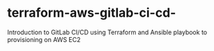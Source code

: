 # terraform-aws-gitlab-ci-cd-
Introduction to GitLab CI/CD using Terraform and Ansible playbook to provisioning on AWS EC2
